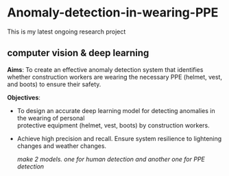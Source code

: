 # Anomaly-detection-in-wearing-PPE
This is my latest ongoing research project


## computer vision & deep learning

**Aims**: To create an effective anomaly detection system that identifies whether construction workers are wearing the necessary PPE (helmet, vest, and boots) to ensure their safety. 
 
**Objectives**: 
- To design an accurate deep learning model for detecting anomalies in the wearing of personal         
  protective equipment (helmet, vest, boots) by construction workers.
  
- Achieve high precision and recall. 
  Ensure system resilience to lightening changes and weather changes.

  *make 2 models. one for human detection and another one for PPE detection*
